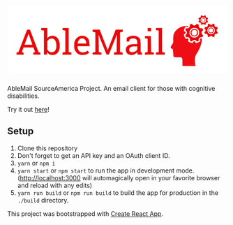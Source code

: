 # ![AbleMail](/public/logo.png)
AbleMail SourceAmerica Project.  An email client for those with cognitive disabilities.

Try it out [here](https://theamazingness.github.io/ablemail)!

## Setup
1. Clone this repository
2. Don't forget to get an API key and an OAuth client ID.
3. `yarn` or `npm i`
4. `yarn start` or `npm start` to run the app in development mode. ([http://localhost:3000](http://localhost:3000) will automagically open in your favorite browser and reload with any edits)
5. `yarn run build` or `npm run build` to build the app for production in the `./build` directory.

This project was bootstrapped with [Create React App](https://github.com/facebook/create-react-app).
